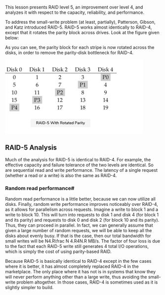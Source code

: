 This lesson presents RAID level 5, an improvement over level 4, and analyzes it with respect to the capacity, reliability, and performance.


To address the small-write problem (at least, partially), Patterson, Gibson, and Katz introduced RAID-5. RAID-5 works almost identically to RAID-4, except that it rotates the parity block across drives. Look at the figure given below:


 

As you can see, the parity block for each stripe is now rotated across the disks, in order to remove the parity-disk bottleneck for RAID-4.


![](rotate_parity.png)

## RAID-5 Analysis


Much of the analysis for RAID-5 is identical to RAID-4. For example, the effective capacity and failure tolerance of the two levels are identical. So are sequential read and write performance. The latency of a single request (whether a read or a write) is also the same as RAID-4.

### Random read performance#


Random read performance is a little better, because we can now utilize all disks. Finally, random write performance improves noticeably over RAID-4, as it allows for parallelism across requests. Imagine a write to block 1 and a write to block 10. This will turn into requests to disk 1 and disk 4 (for block 1 and its parity) and requests to disk 0 and disk 2 (for block 10 and its parity). Thus, they can proceed in parallel. In fact, we can generally assume that given a large number of random requests, we will be able to keep all the disks about evenly busy. If that is the case, then our total bandwidth for small writes will be N4.R\frac N 4.R​4​​N​​.R MB/s. The factor of four loss is due to the fact that each RAID-5 write still generates 4 total I/O operations, which is simply the cost of using parity-based RAID.

Because RAID-5 is basically identical to RAID-4 except in the few cases where it is better, it has almost completely replaced RAID-4 in the marketplace. The only place where it has not is in systems that know they will never perform anything other than a large write, thus avoiding the small-write problem altogether. In those cases, RAID-4 is sometimes used as it is slightly simpler to build.


